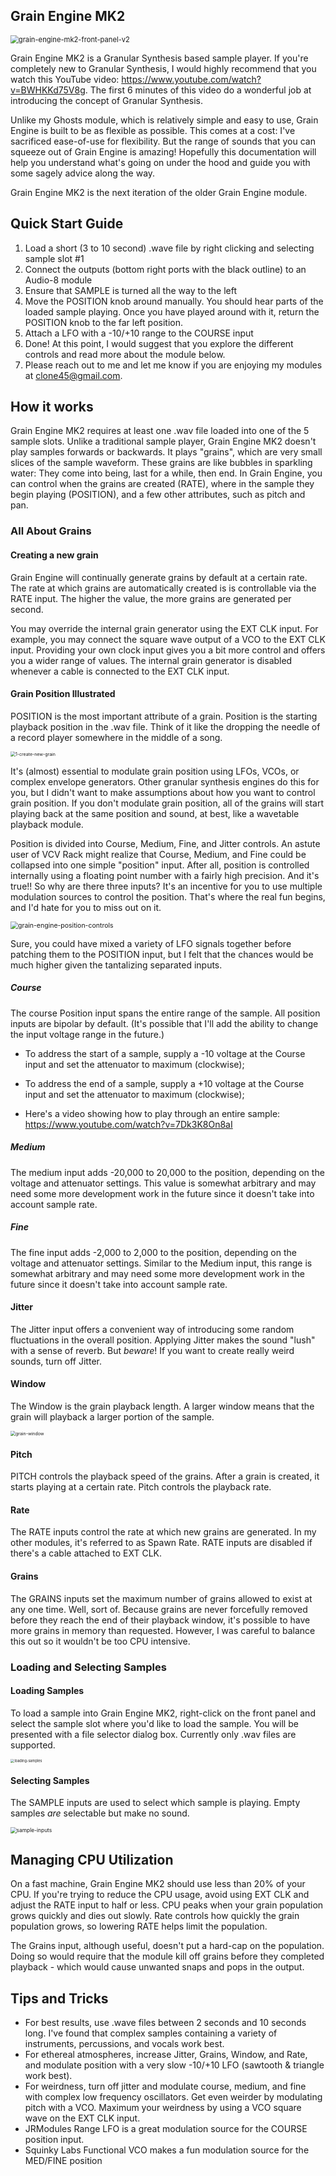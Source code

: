 ## Grain Engine MK2

<img src="docs\images\grain-engine-mk2\grain-engine-mk2-front-panel-v2.png" alt="grain-engine-mk2-front-panel-v2" style="zoom:80%;" />

Grain Engine MK2 is a Granular Synthesis based sample player.  If you're completely new to Granular Synthesis, I would highly recommend that you watch this YouTube video: https://www.youtube.com/watch?v=BWHKKd75V8g.  The first 6 minutes of this video do a wonderful job at introducing the concept of Granular Synthesis.

Unlike my Ghosts module, which is relatively simple and easy to use, Grain Engine is built to be as flexible as possible.  This comes at a cost:  I've sacrificed ease-of-use for flexibility.  But the range of sounds that you can squeeze out of Grain Engine is amazing!  Hopefully this documentation will help you understand what's going on under the hood and guide you with some sagely advice along the way.

Grain Engine MK2 is the next iteration of the older Grain Engine module.

## Quick Start Guide

1. Load a short (3 to 10 second) .wave file by right clicking and selecting sample slot #1
2. Connect the outputs (bottom right ports with the black outline) to an Audio-8 module
3. Ensure that SAMPLE is turned all the way to the left
4. Move the POSITION knob around manually.  You should hear parts of the loaded sample playing.  Once you have played around with it, return the POSITION knob to the far left position.
5. Attach a LFO with a -10/+10 range to the COURSE input
6. Done!  At this point, I would suggest that you explore the different controls and read more about the module below.
7. Please reach out to me and let me know if you are enjoying my modules at clone45@gmail.com. 



## How it works

Grain Engine MK2 requires at least one .wav file loaded into one of the 5 sample slots.  Unlike a traditional sample player, Grain Engine MK2 doesn't play samples forwards or backwards.  It plays "grains", which are very small slices of the sample waveform.  These grains are like bubbles in sparkling water:  They come into being, last for a while, then end.  In Grain Engine, you can control when the grains are created (RATE), where in the sample they begin playing (POSITION), and a few other attributes, such as pitch and pan. 

### All About Grains

#### Creating a new grain

Grain Engine will continually generate grains by default at a certain rate.  The rate at which grains are automatically created is is controllable via the RATE input.  The higher the value, the more grains are generated per second.

You may override the internal grain generator using the EXT CLK input.  For example, you may connect the square wave output of a VCO to the EXT CLK input.  Providing your own clock input gives you a bit more control and offers you a wider range of values.  The internal grain generator is disabled whenever a cable is connected to the EXT CLK input.

#### Grain Position Illustrated

POSITION is the most important attribute of a grain.  Position is the starting playback position in the .wav file.  Think of it like the dropping the needle of a record player somewhere in the middle of a song.

<img src="docs\images\grain-engine-mk2\1-create-new-grain.png" alt="1-create-new-grain" style="zoom:50%;" />

It's (almost) essential to modulate grain position using LFOs, VCOs, or complex envelope generators.  Other granular synthesis engines do this for you, but I didn't want to make assumptions about how you want to control grain position.  If you don't modulate grain position, all of the grains will start playing back at the same position and sound, at best, like a wavetable playback module.

Position is divided into Course, Medium, Fine, and Jitter controls.  An astute user of VCV Rack might realize that Course, Medium, and Fine could be collapsed into one simple "position" input.  After all, position is controlled internally using a floating point number with a fairly high precision.  And it's true!!  So why are there three inputs?  It's an incentive for you to use multiple modulation sources to control the position.  That's where the real fun begins, and I'd hate for you to miss out on it.

<img src="docs\images\grain-engine-mk2\grain-engine-position-controls.png" alt="grain-engine-position-controls" style="zoom:75%;" />

Sure, you could have mixed a variety of LFO signals together before patching them to the POSITION input, but I felt that the chances would be much higher given the tantalizing separated inputs.  

##### Course

The course Position input spans the entire range of the sample.   All position inputs are bipolar by default.  (It's possible that I'll add the ability to change the input voltage range in the future.)

* To address the start of a sample, supply a -10 voltage at the Course input and set the attenuator to maximum (clockwise);

* To address the end of a sample,  supply a +10 voltage at the Course input and set the attenuator to maximum (clockwise);
* Here's a video showing how to play through an entire sample: https://www.youtube.com/watch?v=7Dk3K8On8aI

##### Medium

The medium input adds -20,000 to 20,000 to the position, depending on the voltage and attenuator settings.  This value is somewhat arbitrary and may need some more development work in the future since it doesn't take into account sample rate.

##### Fine

The fine input adds -2,000 to 2,000 to the position, depending on the voltage and attenuator settings.  Similar to the Medium input, this range is somewhat arbitrary and may need some more development work in the future since it doesn't take into account sample rate.



#### Jitter

The Jitter input offers a convenient way of introducing some random fluctuations in the overall position.  Applying Jitter makes the sound "lush" with a sense of reverb.  But *beware*!  If you want to create really weird sounds,  turn off Jitter.

#### Window

The Window is the grain playback length.  A larger window means that the grain will playback a larger portion of the sample.

<img src="docs\images\grain-engine-mk2\grain-window.png" alt="grain-window" style="zoom:50%;" />

#### Pitch

PITCH controls the playback speed of the grains.  After a grain is created, it starts playing at a certain rate.  Pitch controls the playback rate.

#### Rate

The RATE inputs control the rate at which new grains are generated.  In my other modules, it's referred to as Spawn Rate.  RATE inputs are disabled if there's a cable attached to EXT CLK.

#### Grains

The GRAINS inputs set the maximum number of grains allowed to exist at any one time.  Well, sort of.  Because grains are never forcefully removed before they reach the end of their playback window, it's possible to have more grains in memory than requested.   However, I was careful to balance this out so it wouldn't be too CPU intensive.

### Loading and Selecting Samples

#### Loading Samples

To load a sample into Grain Engine MK2, right-click on the front panel and select the sample slot where you'd like to load the sample.  You will be presented with a file selector dialog box.  Currently only .wav files are supported.

<img src="docs\images\grain-engine-mk2\loading-samples.png" alt="loading-samples" style="zoom:40%;" />

#### Selecting Samples

The SAMPLE inputs are used to select which sample is playing.  Empty samples *are* selectable but make no sound.

<img src="docs\images\grain-engine-mk2\sample-inputs.png" alt="sample-inputs" style="zoom:60%;" />



## Managing CPU Utilization

On a fast machine, Grain Engine MK2 should use less than 20% of your CPU.  If you're trying to reduce the CPU usage, avoid using EXT CLK and adjust the RATE input to half or less.  CPU peaks when your grain population grows quickly and dies out slowly.  Rate controls how quickly the grain population grows, so lowering RATE helps limit the population.  

The Grains input, although useful, doesn't put a hard-cap on the population.  Doing so would require that the module kill off grains before they completed playback - which would cause unwanted snaps and pops in the output.



## Tips and Tricks

* For best results, use .wave files between 2 seconds and 10 seconds long.  I've found that complex samples containing a variety of instruments, percussions, and vocals work best.
* For ethereal atmospheres, increase Jitter, Grains, Window, and Rate, and modulate position with a very slow -10/+10 LFO (sawtooth & triangle work best).
* For weirdness, turn off jitter and modulate course, medium, and fine with complex low frequency oscillators.  Get even weirder by modulating pitch with a VCO.  Maximum your weirdness by using a VCO square wave on the EXT CLK input.
* JRModules Range LFO is a great modulation source for the COURSE position input.
* Squinky Labs Functional VCO makes a fun modulation source for the MED/FINE position
